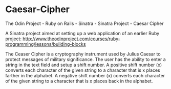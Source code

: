 # Caesar-Cipher
The Odin Project - Ruby on Rails - Sinatra - Sinatra Project - Caesar Cipher

A Sinatra project aimed at setting up a web application of an earlier Ruby project: http://www.theodinproject.com/courses/ruby-programming/lessons/building-blocks

The Ceaser Cipher is a cryptography instrument used by Julius Caesar to protect messages of military significance.
The user has the ability to enter a string in the text field and setup a shift number. 
A positive shift number (x) converts each character of the given string to a character that is x places farther in the alphabet.
A negative shift number (x) converts each character of the given string to a character that is x places back in the alphabet.
